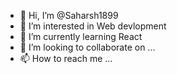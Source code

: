 - 👋 Hi, I’m @Saharsh1899
- 👀 I’m interested in Web devlopment 
- 🌱 I’m currently learning React 
- 💞️ I’m looking to collaborate on ...
- 📫 How to reach me ...

<!---
Saharsh1899/Saharsh1899 is a ✨ special ✨ repository because its `README.md` (this file) appears on your GitHub profile.
You can click the Preview link to take a look at your changes.
--->
